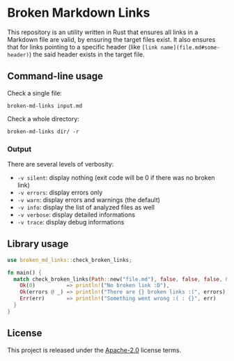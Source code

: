 # Broken Markdown Links

This repository is an utility written in Rust that ensures all links in a Markdown file are valid, by ensuring the target files exist.
It also ensures that for links pointing to a specific header (like `[link name](file.md#some-header)`) the said header exists in the target file.

## Command-line usage

Check a single file:

```shell
broken-md-links input.md
```

Check a whole directory:

```shell
broken-md-links dir/ -r
```

### Output

There are several levels of verbosity:

* `-v silent`: display nothing (exit code will be 0 if there was no broken link)
* `-v errors`: display errors only
* `-v warn`: display errors and warnings (the default)
* `-v info`: display the list of analyzed files as well
* `-v verbose`: display detailed informations
* `-v trace`: display debug informations

## Library usage

```rust
use broken_md_links::check_broken_links;

fn main() {
  match check_broken_links(Path::new("file.md"), false, false, false, &mut HashMap::new()) {
    Ok(0)          => println!("No broken link :D"),
    Ok(errors @ _) => println!("There are {} broken links :(", errors),
    Err(err)       => println!("Something went wrong :( : {}", err)
  }
}
```

## License

This project is released under the [Apache-2.0](LICENSE.md) license terms.
